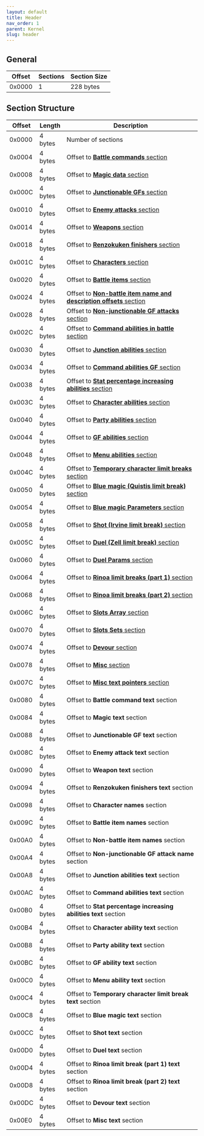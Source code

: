 ```yaml
---
layout: default
title: Header
nav_order: 1
parent: Kernel
slug: header
---
```


## General

| Offset | Sections | Section Size |
|--------|----------|--------------|
| 0x0000 | 1        | 228 bytes    |

## Section Structure

| Offset | Length  | Description                                                                                                       |
|--------|---------|-------------------------------------------------------------------------------------------------------------------|
| 0x0000 | 4 bytes | Number of sections                                                                                                |
| 0x0004 | 4 bytes | Offset to [**Battle commands** section                              ](../Battle-commands)                         |
| 0x0008 | 4 bytes | Offset to [**Magic data** section                                   ](../Magic)                                   |
| 0x000C | 4 bytes | Offset to [**Junctionable GFs** section                             ](../Junctionable-GFs)                        |
| 0x0010 | 4 bytes | Offset to [**Enemy attacks** section                                ](../Enemy-attacks)                           |
| 0x0014 | 4 bytes | Offset to [**Weapons** section                                      ](../Weapons)                                 |
| 0x0018 | 4 bytes | Offset to [**Renzokuken finishers** section                         ](../Renzokuken-finishers)                    |
| 0x001C | 4 bytes | Offset to [**Characters** section                                   ](../Characters)                              |
| 0x0020 | 4 bytes | Offset to [**Battle items** section                                 ](../Battle-items)                            |
| 0x0024 | 4 bytes | Offset to [**Non-battle item name and description offsets** section ](../Non-battle-item-and-description-offsets) |
| 0x0028 | 4 bytes | Offset to [**Non-junctionable GF attacks** section                  ](../Non-junctionable-GF-attacks)             |
| 0x002C | 4 bytes | Offset to [**Command abilities in battle** section                  ](../Command-abilities-in-battle)             |
| 0x0030 | 4 bytes | Offset to [**Junction abilities** section                           ](../Junction-abilities)                      |
| 0x0034 | 4 bytes | Offset to [**Command abilities GF** section                         ](../Command-abilities-gf)                    |
| 0x0038 | 4 bytes | Offset to [**Stat percentage increasing abilities** section         ](../Stat-percentage-increasin-abilities)     |
| 0x003C | 4 bytes | Offset to [**Character abilities** section                          ](../Character-abilities)                     |
| 0x0040 | 4 bytes | Offset to [**Party abilities** section                              ](../Party-abilities)                         |
| 0x0044 | 4 bytes | Offset to [**GF abilities** section                                 ](../GF-abilities)                            |
| 0x0048 | 4 bytes | Offset to [**Menu abilities** section                               ](../Menu-abilities)                          |
| 0x004C | 4 bytes | Offset to [**Temporary character limit breaks** section             ](../Temporary-character-limit-breaks)        |
| 0x0050 | 4 bytes | Offset to [**Blue magic (Quistis limit break)** section             ](../Blue-magic)                              |
| 0x0054 | 4 bytes | Offset to [**Blue magic Parameters** section                        ](../Blue-magic-parameters)                   |
| 0x0058 | 4 bytes | Offset to [**Shot (Irvine limit break)** section                    ](../Shot-(irvine-limit-breaks))              |
| 0x005C | 4 bytes | Offset to [**Duel (Zell limit break)** section                      ](../Duel-(zell-limit-breaks))                |
| 0x0060 | 4 bytes | Offset to [**Duel Params** section                                  ](../Duel-params)                             |
| 0x0064 | 4 bytes | Offset to [**Rinoa limit breaks (part 1)** section                  ](../Rinoa-commands)                          |
| 0x0068 | 4 bytes | Offset to [**Rinoa limit breaks (part 2)** section                  ](../Rinoa-combine-limit-break)               |
| 0x006C | 4 bytes | Offset to [**Slots Array** section                                  ](../Slots-array)                             |
| 0x0070 | 4 bytes | Offset to [**Slots Sets** section                                   ](../Slots-seets)                             |
| 0x0074 | 4 bytes | Offset to [**Devour** section                                       ](../Devour)                                  |
| 0x0078 | 4 bytes | Offset to [**Misc** section                                         ](../Misc)                                    |
| 0x007C | 4 bytes | Offset to [**Misc text pointers** section                           ](../Misc-text-pointers)                      |
| 0x0080 | 4 bytes | Offset to **Battle command text** section                                                                         |
| 0x0084 | 4 bytes | Offset to **Magic text** section                                                                                  |
| 0x0088 | 4 bytes | Offset to **Junctionable GF text** section                                                                        |
| 0x008C | 4 bytes | Offset to **Enemy attack text** section                                                                           |
| 0x0090 | 4 bytes | Offset to **Weapon text** section                                                                                 |
| 0x0094 | 4 bytes | Offset to **Renzokuken finishers text** section                                                                   |
| 0x0098 | 4 bytes | Offset to **Character names** section                                                                             |
| 0x009C | 4 bytes | Offset to **Battle item names** section                                                                           |
| 0x00A0 | 4 bytes | Offset to **Non-battle item names** section                                                                       |
| 0x00A4 | 4 bytes | Offset to **Non-junctionable GF attack name** section                                                             |
| 0x00A8 | 4 bytes | Offset to **Junction abilities text** section                                                                     |
| 0x00AC | 4 bytes | Offset to **Command abilities text** section                                                                      |
| 0x00B0 | 4 bytes | Offset to **Stat percentage increasing abilities text** section                                                   |
| 0x00B4 | 4 bytes | Offset to **Character ability text** section                                                                      |
| 0x00B8 | 4 bytes | Offset to **Party ability text** section                                                                          |
| 0x00BC | 4 bytes | Offset to **GF ability text** section                                                                             |
| 0x00C0 | 4 bytes | Offset to **Menu ability text** section                                                                           |
| 0x00C4 | 4 bytes | Offset to **Temporary character limit break text** section                                                        |
| 0x00C8 | 4 bytes | Offset to **Blue magic text** section                                                                             |
| 0x00CC | 4 bytes | Offset to **Shot text** section                                                                                   |
| 0x00D0 | 4 bytes | Offset to **Duel text** section                                                                                   |
| 0x00D4 | 4 bytes | Offset to **Rinoa limit break (part 1) text** section                                                             |
| 0x00D8 | 4 bytes | Offset to **Rinoa limit break (part 2) text** section                                                             |
| 0x00DC | 4 bytes | Offset to **Devour text** section                                                                                 |
| 0x00E0 | 4 bytes | Offset to **Misc text** section                                                                                   |
